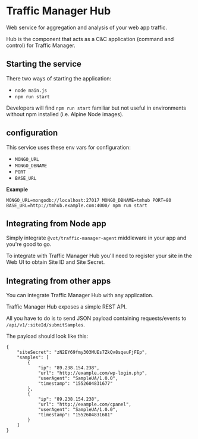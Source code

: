 # Traffic Manager Hub

Web service for aggregation and analysis of your web app traffic.

Hub is the component that acts as a C&C application (command and control)
for Traffic Manager.


## Starting the service

There two ways of starting the application:

* `node main.js`
* `npm run start`

Developers will find `npm run start` familiar but not useful in environments
without npm installed (i.e. Alpine Node images).

## configuration

This service uses these env vars for configuration:

* `MONGO_URL`
* `MONGO_DBNAME`
* `PORT`
* `BASE_URL`


**Example**

`MONGO_URL=mongodb://localhost:27017 MONGO_DBNAME=tmhub PORT=80 BASE_URL=http://tmhub.example.com:4000/ npm run start`


## Integrating from Node app

Simply integrate `@vot/traffic-manager-agent` middleware in your app
and you're good to go.

To integrate with Traffic Manager Hub you'll need to register your site
in the Web UI to obtain Site ID and Site Secret.


## Integrating from other apps

You can integrate Traffic Manager Hub with any application.

Traffic Manager Hub exposes a simple REST API.

All you have to do is to send JSON payload containing requests/events
to `/api/v1/:siteId/submitSamples`.

The payload should look like this:

```
{
	"siteSecret": "zN2EY69fmy303MUEs7ZkQv8sqeuFjFEp",
	"samples": [
		{
			"ip": "89.238.154.238",
			"url": "http://example.com/wp-login.php",
			"userAgent": "SampleUA/1.0.0",
			"timestamp": "1552604831677"
		},
		{
			"ip": "89.238.154.238",
			"url": "http://example.com/cpanel",
			"userAgent": "SampleUA/1.0.0",
			"timestamp": "1552604831681"
		}
	]
}
```
